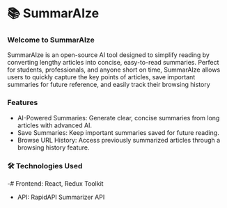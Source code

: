 # 📚 SummarAIze

### Welcome to SummarAIze
SummarAIze is an open-source AI tool designed to simplify reading by converting lengthy articles into concise, easy-to-read summaries. Perfect for students, professionals, and anyone short on time, SummarAIze allows users to quickly capture the key points of articles, save important summaries for future reference, and easily track their browsing history

### Features
 - AI-Powered Summaries: Generate clear, concise summaries from long articles with advanced AI.
 - Save Summaries: Keep important summaries saved for future reading.
 - Browse URL History: Access previously summarized articles through a browsing history feature.

### 🛠️ Technologies Used
 -# Frontend: React, Redux Toolkit
 - API: RapidAPI Summarizer API
